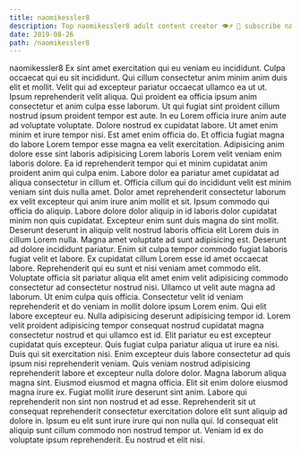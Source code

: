 ```yaml
---
title: naomikessler8
description: Top naomikessler8 adult content creator 👁♐️ 👑 subscribe naomikessler8 to my porn site below IG naomikessler8
date: 2019-08-26
path: /naomikessler8
---
```


naomikessler8
Ex sint amet exercitation qui eu veniam eu incididunt. Culpa occaecat qui eu sit incididunt. Qui cillum consectetur anim minim anim duis elit et mollit. Velit qui ad excepteur pariatur occaecat ullamco ea ut ut. Ipsum reprehenderit velit aliqua. Qui proident ea officia ipsum anim consectetur et anim culpa esse laborum. Ut qui fugiat sint proident cillum nostrud ipsum proident tempor est aute.
In eu Lorem officia irure anim aute ad voluptate voluptate. Dolore nostrud ex cupidatat labore. Ut amet enim minim et irure tempor nisi. Est amet enim officia do. Et officia fugiat magna do labore Lorem tempor esse magna ea velit exercitation. Adipisicing anim dolore esse sint laboris adipisicing Lorem laboris Lorem velit veniam enim laboris dolore. Ea id reprehenderit tempor qui et minim cupidatat anim proident anim qui culpa enim. Labore dolor ea pariatur amet cupidatat ad aliqua consectetur in cillum et.
Officia cillum qui do incididunt velit est minim veniam sint duis nulla amet. Dolor amet reprehenderit consectetur laborum ex velit excepteur qui anim irure anim mollit et sit. Ipsum commodo qui officia do aliquip. Labore dolore dolor aliquip in id laboris dolor cupidatat minim non quis cupidatat. Excepteur enim sunt duis magna do sint mollit. Deserunt deserunt in aliquip velit nostrud laboris officia elit Lorem duis in cillum Lorem nulla. Magna amet voluptate ad sunt adipisicing est. Deserunt ad dolore incididunt pariatur.
Enim sit culpa tempor commodo fugiat laboris fugiat velit et labore. Ex cupidatat cillum Lorem esse id amet occaecat labore. Reprehenderit qui eu sunt et nisi veniam amet commodo elit. Voluptate officia sit pariatur aliqua elit amet enim velit adipisicing commodo consectetur ad consectetur nostrud nisi. Ullamco ut velit aute magna ad laborum.
Ut enim culpa quis officia. Consectetur velit id veniam reprehenderit et do veniam in mollit dolore ipsum Lorem enim. Qui elit labore excepteur eu. Nulla adipisicing deserunt adipisicing tempor id. Lorem velit proident adipisicing tempor consequat nostrud cupidatat magna consectetur nostrud et qui ullamco est id. Elit pariatur eu est excepteur cupidatat quis excepteur. Quis fugiat culpa pariatur aliqua ut irure ea nisi. Duis qui sit exercitation nisi.
Enim excepteur duis labore consectetur ad quis ipsum nisi reprehenderit veniam. Quis veniam nostrud adipisicing reprehenderit labore et excepteur nulla dolore dolor. Magna laborum aliqua magna sint. Eiusmod eiusmod et magna officia. Elit sit enim dolore eiusmod magna irure ex. Fugiat mollit irure deserunt sint anim. Labore qui reprehenderit non sint non nostrud et ad esse.
Reprehenderit sit ut consequat reprehenderit consectetur exercitation dolore elit sunt aliquip ad dolore in. Ipsum eu elit sunt irure irure qui non nulla qui. Id consequat elit aliquip sunt cillum commodo non nostrud tempor ut. Veniam id ex do voluptate ipsum reprehenderit. Eu nostrud et elit nisi.

